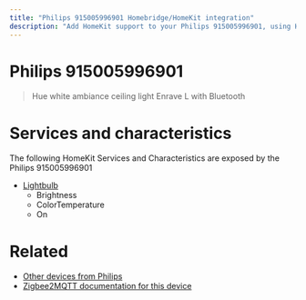 ```yaml
---
title: "Philips 915005996901 Homebridge/HomeKit integration"
description: "Add HomeKit support to your Philips 915005996901, using Homebridge, Zigbee2MQTT and homebridge-z2m."
---
```

<!---
This file has been GENERATED using src/docgen/docgen.ts
DO NOT EDIT THIS FILE MANUALLY!
-->
# Philips 915005996901
> Hue white ambiance ceiling light Enrave L with Bluetooth


# Services and characteristics
The following HomeKit Services and Characteristics are exposed by
the Philips 915005996901

* [Lightbulb](../../light.md)
  * Brightness
  * ColorTemperature
  * On


# Related
* [Other devices from Philips](../index.md#philips)
* [Zigbee2MQTT documentation for this device](https://www.zigbee2mqtt.io/devices/915005996901.html)